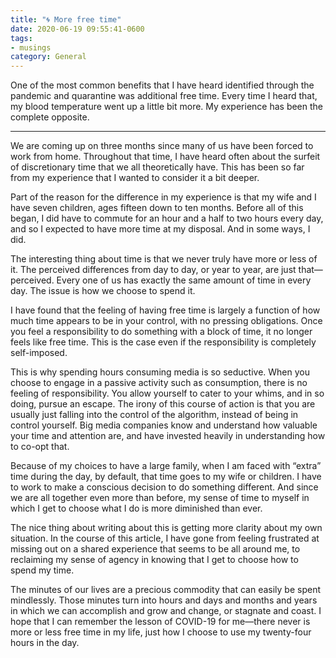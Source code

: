 ```yaml
---
title: "🌀 More free time"
date: 2020-06-19 09:55:41-0600
tags:
- musings
category: General
---
```


One of the most common benefits that I have heard identified through the pandemic and quarantine was additional free time. Every time I heard that, my blood temperature went up a little bit more. My experience has been the complete opposite.

***

We are coming up on three months since many of us have been forced to work from home. Throughout that time, I have heard often about the surfeit of discretionary time that we all theoretically have. This has been so far from my experience that I wanted to consider it a bit deeper.

Part of the reason for the difference in my experience is that my wife and I have seven children, ages fifteen down to ten months. Before all of this began, I did have to commute for an hour and a half to two hours every day, and so I expected to have more time at my disposal. And in some ways, I did.

The interesting thing about time is that we never truly have more or less of it. The perceived differences from day to day, or year to year, are just that—perceived. Every one of us has exactly the same amount of time in every day. The issue is how we choose to spend it.

I have found that the feeling of having free time is largely a function of how much time appears to be in your control, with no pressing obligations. Once you feel a responsibility to do something with a block of time, it no longer feels like free time. This is the case even if the responsibility is completely self-imposed.

This is why spending hours consuming media is so seductive. When you choose to engage in a passive activity such as consumption, there is no feeling of responsibility. You allow yourself to cater to your whims, and in so doing, pursue an escape. The irony of this course of action is that you are usually just falling into the control of the algorithm, instead of being in control yourself. Big media companies know and understand how valuable your time and attention are, and have invested heavily in understanding how to co-opt that.

Because of my choices to have a large family, when I am faced with “extra” time during the day, by default, that time goes to my wife or children. I have to work to make a conscious decision to do something different. And since we are all together even more than before, my sense of time to myself in which I get to choose what I do is more diminished than ever.

The nice thing about writing about this is getting more clarity about my own situation. In the course of this article, I have gone from feeling frustrated at missing out on a shared experience that seems to be all around me, to reclaiming my sense of agency in knowing that I get to choose how to spend my time.

The minutes of our lives are a precious commodity that can easily be spent mindlessly. Those minutes turn into hours and days and months and years in which we can accomplish and grow and change, or stagnate and coast. I hope that I can remember the lesson of COVID-19 for me—there never is more or less free time in my life, just how I choose to use my twenty-four hours in the day.